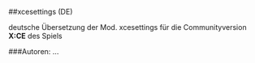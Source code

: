 ##xcesettings (DE)

deutsche Übersetzung der Mod. xcesettings für die Communityversion **X:CE** des Spiels

###Autoren:
...
